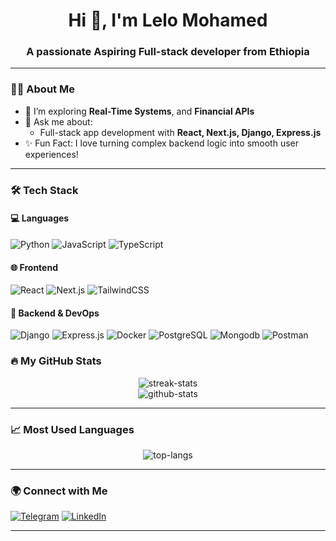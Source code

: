 <h1 align="center">Hi 👋, I'm Lelo Mohamed</h1>
<h3 align="center">A passionate Aspiring Full-stack developer from Ethiopia</h3>

---

### 👨‍💻 About Me
- 🧠 I’m exploring **Real-Time Systems**, and **Financial APIs**
- 💬 Ask me about:
  - Full-stack app development with **React, Next.js, Django, Express.js**
- ✨ Fun Fact: I love turning complex backend logic into smooth user experiences!

---

### 🛠️ Tech Stack

#### 💻 Languages
![Python](https://img.shields.io/badge/Python-3670A0?style=for-the-badge&logo=python&logoColor=white)
![JavaScript](https://img.shields.io/badge/JavaScript-F7DF1E?style=for-the-badge&logo=javascript&logoColor=black)
![TypeScript](https://img.shields.io/badge/TypeScript-007ACC?style=for-the-badge&logo=typescript&logoColor=white)

#### 🌐 Frontend
![React](https://img.shields.io/badge/React-20232A?style=for-the-badge&logo=react&logoColor=61DAFB)
![Next.js](https://img.shields.io/badge/Next.js-000?style=for-the-badge&logo=next.js&logoColor=white)
![TailwindCSS](https://img.shields.io/badge/Tailwind-06B6D4?style=for-the-badge&logo=tailwindcss&logoColor=white)

#### 🧩 Backend & DevOps
![Django](https://img.shields.io/badge/Django-092E20?style=for-the-badge&logo=django&logoColor=white)
![Express.js](https://img.shields.io/badge/Express.js-339933?style=for-the-badge&logo=nodedotjs&logoColor=white)
![Docker](https://img.shields.io/badge/Docker-2496ED?style=for-the-badge&logo=docker&logoColor=white)
![PostgreSQL](https://img.shields.io/badge/PostgreSQL-336791?style=for-the-badge&logo=postgresql&logoColor=white)
![Mongodb](https://img.shields.io/badge/MongoDB-336791?style=for-the-badge&logo=mongodb&logoColor=white)
![Postman](https://img.shields.io/badge/Postman-336791?style=for-the-badge&logo=postman&logoColor=white)






### 🔥 My GitHub Stats

<p align="center">
  <img src="https://github-readme-streak-stats.herokuapp.com/?user=lu00009&theme=radical" alt="streak-stats" />
  <br>
  <img src="https://github-readme-stats.vercel.app/api?username=lu00009&show_icons=true&theme=radical&count_private=true&hide=issues" alt="github-stats"/>
</p>

---

### 📈 Most Used Languages

<p align="center">
  <img src="https://github-readme-stats.vercel.app/api/top-langs/?username=lu00009&layout=compact&theme=tokyonight&langs_count=6" alt="top-langs" />
</p>

---

### 🌍 Connect with Me

[![Telegram](https://img.shields.io/badge/Telegram-2CA5E0?style=for-the-badge&logo=telegram&logoColor=white)](https://t.me/humble0903)
[![LinkedIn](https://img.shields.io/badge/LinkedIn-blue?style=for-the-badge&logo=linkedin&logoColor=white)](https://linkedin.com/in/lelo-mohamed-b6a592279)

---

